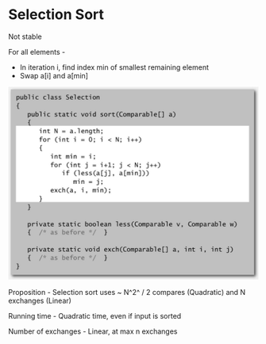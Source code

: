 # Selection Sort

Not stable

For all elements -

- In iteration i, find index min of smallest remaining element
- Swap a[i] and a[min]

![image](../../media/Selection-Sort-image1.jpg)

Proposition - Selection sort uses ~ N^2^ / 2 compares (Quadratic) and N exchanges (Linear)

Running time - Quadratic time, even if input is sorted

Number of exchanges - Linear, at max n exchanges
